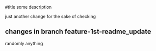 #title
some description

just another change for the sake of checking

## changes in branch feature-1st-readme_update
randomly anything
